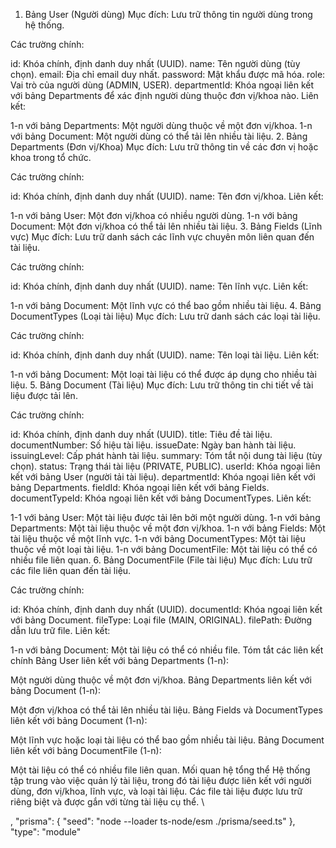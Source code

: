 1. Bảng User (Người dùng)
Mục đích: Lưu trữ thông tin người dùng trong hệ thống.

Các trường chính:

id: Khóa chính, định danh duy nhất (UUID).
name: Tên người dùng (tùy chọn).
email: Địa chỉ email duy nhất.
password: Mật khẩu được mã hóa.
role: Vai trò của người dùng (ADMIN, USER).
departmentId: Khóa ngoại liên kết với bảng Departments để xác định người dùng thuộc đơn vị/khoa nào.
Liên kết:

1-n với bảng Departments: Một người dùng thuộc về một đơn vị/khoa.
1-n với bảng Document: Một người dùng có thể tải lên nhiều tài liệu.
2. Bảng Departments (Đơn vị/Khoa)
Mục đích: Lưu trữ thông tin về các đơn vị hoặc khoa trong tổ chức.

Các trường chính:

id: Khóa chính, định danh duy nhất (UUID).
name: Tên đơn vị/khoa.
Liên kết:

1-n với bảng User: Một đơn vị/khoa có nhiều người dùng.
1-n với bảng Document: Một đơn vị/khoa có thể tải lên nhiều tài liệu.
3. Bảng Fields (Lĩnh vực)
Mục đích: Lưu trữ danh sách các lĩnh vực chuyên môn liên quan đến tài liệu.

Các trường chính:

id: Khóa chính, định danh duy nhất (UUID).
name: Tên lĩnh vực.
Liên kết:

1-n với bảng Document: Một lĩnh vực có thể bao gồm nhiều tài liệu.
4. Bảng DocumentTypes (Loại tài liệu)
Mục đích: Lưu trữ danh sách các loại tài liệu.

Các trường chính:

id: Khóa chính, định danh duy nhất (UUID).
name: Tên loại tài liệu.
Liên kết:

1-n với bảng Document: Một loại tài liệu có thể được áp dụng cho nhiều tài liệu.
5. Bảng Document (Tài liệu)
Mục đích: Lưu trữ thông tin chi tiết về tài liệu được tải lên.

Các trường chính:

id: Khóa chính, định danh duy nhất (UUID).
title: Tiêu đề tài liệu.
documentNumber: Số hiệu tài liệu.
issueDate: Ngày ban hành tài liệu.
issuingLevel: Cấp phát hành tài liệu.
summary: Tóm tắt nội dung tài liệu (tùy chọn).
status: Trạng thái tài liệu (PRIVATE, PUBLIC).
userId: Khóa ngoại liên kết với bảng User (người tải tài liệu).
departmentId: Khóa ngoại liên kết với bảng Departments.
fieldId: Khóa ngoại liên kết với bảng Fields.
documentTypeId: Khóa ngoại liên kết với bảng DocumentTypes.
Liên kết:

1-1 với bảng User: Một tài liệu được tải lên bởi một người dùng.
1-n với bảng Departments: Một tài liệu thuộc về một đơn vị/khoa.
1-n với bảng Fields: Một tài liệu thuộc về một lĩnh vực.
1-n với bảng DocumentTypes: Một tài liệu thuộc về một loại tài liệu.
1-n với bảng DocumentFile: Một tài liệu có thể có nhiều file liên quan.
6. Bảng DocumentFile (File tài liệu)
Mục đích: Lưu trữ các file liên quan đến tài liệu.

Các trường chính:

id: Khóa chính, định danh duy nhất (UUID).
documentId: Khóa ngoại liên kết với bảng Document.
fileType: Loại file (MAIN, ORIGINAL).
filePath: Đường dẫn lưu trữ file.
Liên kết:

1-n với bảng Document: Một tài liệu có thể có nhiều file.
Tóm tắt các liên kết chính
Bảng User liên kết với bảng Departments (1-n):

Một người dùng thuộc về một đơn vị/khoa.
Bảng Departments liên kết với bảng Document (1-n):

Một đơn vị/khoa có thể tải lên nhiều tài liệu.
Bảng Fields và DocumentTypes liên kết với bảng Document (1-n):

Một lĩnh vực hoặc loại tài liệu có thể bao gồm nhiều tài liệu.
Bảng Document liên kết với bảng DocumentFile (1-n):

Một tài liệu có thể có nhiều file liên quan.
Mối quan hệ tổng thể
Hệ thống tập trung vào việc quản lý tài liệu, trong đó tài liệu được liên kết với người dùng, đơn vị/khoa, lĩnh vực, và loại tài liệu.
Các file tài liệu được lưu trữ riêng biệt và được gắn với từng tài liệu cụ thể.
\

,
  "prisma": {
    "seed": "node --loader ts-node/esm ./prisma/seed.ts"
  },
  "type": "module"